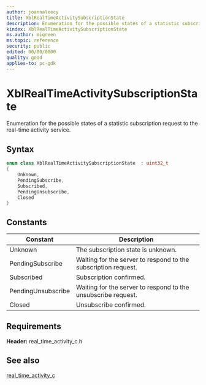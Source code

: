 ```yaml
---
author: joannaleecy
title: XblRealTimeActivitySubscriptionState
description: Enumeration for the possible states of a statistic subscription request to the real-time activity service.
kindex: XblRealTimeActivitySubscriptionState
ms.author: migreen
ms.topic: reference
security: public
edited: 00/00/0000
quality: good
applies-to: pc-gdk
---
```


# XblRealTimeActivitySubscriptionState  

Enumeration for the possible states of a statistic subscription request to the real-time activity service.    

## Syntax  
  
```cpp
enum class XblRealTimeActivitySubscriptionState  : uint32_t  
{  
    Unknown,  
    PendingSubscribe,  
    Subscribed,  
    PendingUnsubscribe,  
    Closed  
}  
```  
  
## Constants  
  
| Constant | Description |
| --- | --- |
| Unknown | The subscription state is unknown. |  
| PendingSubscribe | Waiting for the server to respond to the subscription request. |  
| Subscribed | Subscription confirmed. |  
| PendingUnsubscribe | Waiting for the server to respond to the unsubscribe request. |  
| Closed | Unsubscribe confirmed. |  
  
## Requirements  
  
**Header:** real_time_activity_c.h
  
## See also  
[real_time_activity_c](../real_time_activity_c_members.md)  
  
  